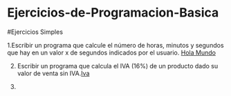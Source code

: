 # Ejercicios-de-Programacion-Basica

#Ejercicios Simples

1.Escribir un programa que calcule el número de horas, minutos y segundos que hay en un
  valor x de segundos indicados por el usuario.
  [Hola Mundo](https://github.com/matheo6/Ejercicios-de-Programacion-Basica/blob/master/Programacion%20Basica%20Py/Hola%20Mundo.py)
  
2. Escribir un programa que calcula el IVA (16%) de un producto dado su valor de venta sin
IVA.[Iva](https://github.com/matheo6/Ejercicios-de-Programacion-Basica/blob/master/Programacion%20Basica%20Py/iva.py)

3.
